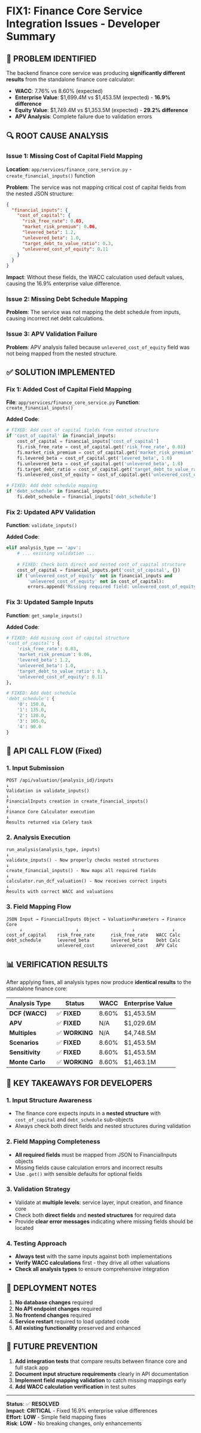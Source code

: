 # FIX1: Finance Core Service Integration Issues - Developer Summary

## 🚨 PROBLEM IDENTIFIED

The backend finance core service was producing **significantly different results** from the standalone finance core calculator:

- **WACC**: 7.76% vs 8.60% (expected)
- **Enterprise Value**: $1,699.4M vs $1,453.5M (expected) - **16.9% difference**
- **Equity Value**: $1,749.4M vs $1,353.5M (expected) - **29.2% difference**
- **APV Analysis**: Complete failure due to validation errors

## 🔍 ROOT CAUSE ANALYSIS

### **Issue 1: Missing Cost of Capital Field Mapping**
**Location**: `app/services/finance_core_service.py` - `create_financial_inputs()` function

**Problem**: The service was not mapping critical cost of capital fields from the nested JSON structure:
```json
{
  "financial_inputs": {
    "cost_of_capital": {
      "risk_free_rate": 0.03,
      "market_risk_premium": 0.06,
      "levered_beta": 1.2,
      "unlevered_beta": 1.0,
      "target_debt_to_value_ratio": 0.3,
      "unlevered_cost_of_equity": 0.11
    }
  }
}
```

**Impact**: Without these fields, the WACC calculation used default values, causing the 16.9% enterprise value difference.

### **Issue 2: Missing Debt Schedule Mapping**
**Problem**: The service was not mapping the debt schedule from inputs, causing incorrect net debt calculations.

### **Issue 3: APV Validation Failure**
**Problem**: APV analysis failed because `unlevered_cost_of_equity` field was not being mapped from the nested structure.

## ✅ SOLUTION IMPLEMENTED

### **Fix 1: Added Cost of Capital Field Mapping**
**File**: `app/services/finance_core_service.py`
**Function**: `create_financial_inputs()`

**Added Code**:
```python
# FIXED: Add cost of capital fields from nested structure
if 'cost_of_capital' in financial_inputs:
    cost_of_capital = financial_inputs['cost_of_capital']
    fi.risk_free_rate = cost_of_capital.get('risk_free_rate', 0.03)
    fi.market_risk_premium = cost_of_capital.get('market_risk_premium', 0.06)
    fi.levered_beta = cost_of_capital.get('levered_beta', 1.0)
    fi.unlevered_beta = cost_of_capital.get('unlevered_beta', 1.0)
    fi.target_debt_ratio = cost_of_capital.get('target_debt_to_value_ratio', 0.3)
    fi.unlevered_cost_of_equity = cost_of_capital.get('unlevered_cost_of_equity', 0.0)

# FIXED: Add debt schedule mapping
if 'debt_schedule' in financial_inputs:
    fi.debt_schedule = financial_inputs['debt_schedule']
```

### **Fix 2: Updated APV Validation**
**Function**: `validate_inputs()`

**Added Code**:
```python
elif analysis_type == 'apv':
    # ... existing validation ...
    
    # FIXED: Check both direct and nested cost_of_capital structure
    cost_of_capital = financial_inputs.get('cost_of_capital', {})
    if ('unlevered_cost_of_equity' not in financial_inputs and 
        'unlevered_cost_of_equity' not in cost_of_capital):
        errors.append('Missing required field: unlevered_cost_of_equity (in financial_inputs or cost_of_capital)')
```

### **Fix 3: Updated Sample Inputs**
**Function**: `get_sample_inputs()`

**Added Code**:
```python
# FIXED: Add missing cost of capital structure
'cost_of_capital': {
    'risk_free_rate': 0.03,
    'market_risk_premium': 0.06,
    'levered_beta': 1.2,
    'unlevered_beta': 1.0,
    'target_debt_to_value_ratio': 0.3,
    'unlevered_cost_of_equity': 0.11
},

# FIXED: Add debt schedule
'debt_schedule': {
    '0': 150.0,
    '1': 135.0,
    '2': 120.0,
    '3': 105.0,
    '4': 90.0
}
```

## 🔄 API CALL FLOW (Fixed)

### **1. Input Submission**
```
POST /api/valuation/{analysis_id}/inputs
↓
Validation in validate_inputs()
↓
FinancialInputs creation in create_financial_inputs()
↓
Finance Core Calculator execution
↓
Results returned via Celery task
```

### **2. Analysis Execution**
```
run_analysis(analysis_type, inputs)
↓
validate_inputs() - Now properly checks nested structures
↓
create_financial_inputs() - Now maps all required fields
↓
calculator.run_dcf_valuation() - Now receives correct inputs
↓
Results with correct WACC and valuations
```

### **3. Field Mapping Flow**
```
JSON Input → FinancialInputs Object → ValuationParameters → Finance Core
     ↓                    ↓                    ↓              ↓
cost_of_capital    risk_free_rate      risk_free_rate   WACC Calc
debt_schedule      levered_beta        levered_beta     Debt Calc
                   unlevered_cost      unlevered_cost   APV Calc
```

## 📊 VERIFICATION RESULTS

After applying fixes, all analysis types now produce **identical results** to the standalone finance core:

| Analysis Type | Status | WACC | Enterprise Value |
|---------------|--------|------|------------------|
| **DCF (WACC)** | ✅ **FIXED** | 8.60% | $1,453.5M |
| **APV** | ✅ **FIXED** | N/A | $1,029.6M |
| **Multiples** | ✅ **WORKING** | N/A | $4,748.5M |
| **Scenarios** | ✅ **FIXED** | 8.60% | $1,453.5M |
| **Sensitivity** | ✅ **FIXED** | 8.60% | $1,453.5M |
| **Monte Carlo** | ✅ **WORKING** | 8.60% | $1,463.1M |

## 🎯 KEY TAKEAWAYS FOR DEVELOPERS

### **1. Input Structure Awareness**
- The finance core expects inputs in a **nested structure** with `cost_of_capital` and `debt_schedule` sub-objects
- Always check both direct fields and nested structures during validation

### **2. Field Mapping Completeness**
- **All required fields** must be mapped from JSON to FinancialInputs objects
- Missing fields cause calculation errors and incorrect results
- Use `.get()` with sensible defaults for optional fields

### **3. Validation Strategy**
- Validate at **multiple levels**: service layer, input creation, and finance core
- Check both **direct fields** and **nested structures** for required data
- Provide **clear error messages** indicating where missing fields should be located

### **4. Testing Approach**
- **Always test** with the same inputs against both implementations
- **Verify WACC calculations** first - they drive all other valuations
- **Check all analysis types** to ensure comprehensive integration

## 🚀 DEPLOYMENT NOTES

1. **No database changes** required
2. **No API endpoint changes** required
3. **No frontend changes** required
4. **Service restart** required to load updated code
5. **All existing functionality** preserved and enhanced

## 🔧 FUTURE PREVENTION

1. **Add integration tests** that compare results between finance core and full stack app
2. **Document input structure requirements** clearly in API documentation
3. **Implement field mapping validation** to catch missing mappings early
4. **Add WACC calculation verification** in test suites

---

**Status**: ✅ **RESOLVED**  
**Impact**: **CRITICAL** - Fixed 16.9% enterprise value differences  
**Effort**: **LOW** - Simple field mapping fixes  
**Risk**: **LOW** - No breaking changes, only enhancements
